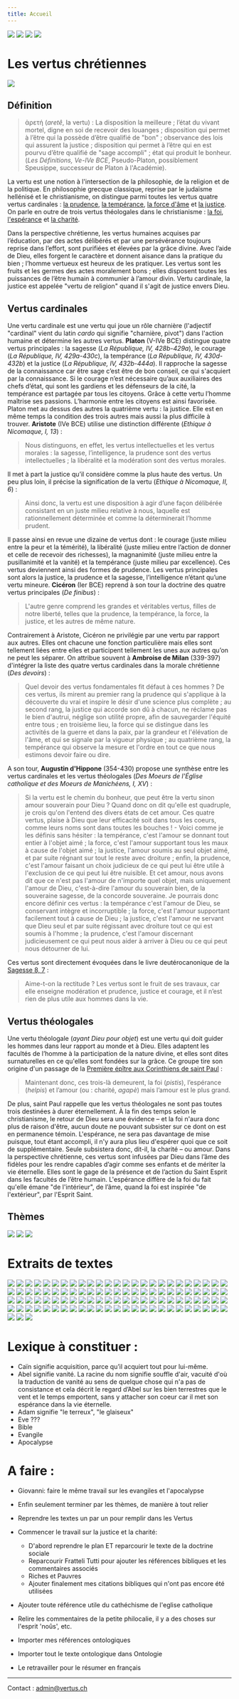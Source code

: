 ```yaml
---
title: Accueil
---
```


[<img src="/images/accueil.png">](/)
[<img src="/images/ancientestament.png">](/pages/ancientestament.html)
[<img src="/images/deuterocanoniques.png">](/pages/deuterocanoniques.html)
[<img src="/images/nouveautestament.png">](/pages/nouveautestament.html)

# Les vertus chrétiennes

[<img src="/images/charite.png">](/pages/presentation.html)

## Définition
>ἀρετή (*aretê*, la vertu) : La disposition la meilleure ; l’état du vivant mortel, digne en soi de recevoir des louanges ; disposition qui permet à l’être qui la possède d’être qualifié de "bon" ; observance des lois qui assurent la justice ; disposition qui permet à l’être qui en est pourvu d’être qualifié de "sage accompli" ; état qui produit le bonheur. (*Les Définitions, Ve-IVe BCE*, Pseudo-Platon, possiblement Speusippe, successeur de Platon à l'Académie).

La vertu est une notion à l'intersection de la philosophie, de la religion et de la politique. En philosophie grecque classique, reprise par le judaïsme hellénisé et le christianisme, on distingue parmi toutes les vertus quatre vertus cardinales : [la prudence](/pages/presentation.html#prudence), [la tempérance](/pages/presentation.html#temperance), [la force d'âme](/pages/presentation.html#force) et [la justice](/pages/presentation.html#justice). On parle en outre de trois vertus théologales dans le christianisme : [la foi](/pages/presentation.html#foi), [l'espérance](/pages/presentation.html#esperance) et [la charité](/pages/presentation.html#charite).

Dans la perspective chrétienne, les vertus humaines acquises par l’éducation, par des actes délibérés et par une persévérance toujours reprise dans l’effort, sont purifiées et élevées par la grâce divine. Avec l’aide de Dieu, elles forgent le caractère et donnent aisance dans la pratique du bien ; l’homme vertueux est heureux de les pratiquer. Les vertus sont les fruits et les germes des actes moralement bons ; elles disposent toutes les puissances de l’être humain à communier à l’amour divin. Vertu cardinale, la justice est appelée "vertu de religion" quand il s'agit de justice envers Dieu.

## Vertus cardinales
Une vertu cardinale est une vertu qui joue un rôle charnière (l'adjectif "cardinal" vient du latin *cardo* qui signifie "charnière, pivot") dans l'action humaine et détermine les autres vertus. **Platon** (V-IVe BCE) distingue quatre vertus principales : la sagesse (*La République, IV, 428b-429a*), le courage (*La République, IV, 429a-430c*), la tempérance (*La République, IV, 430d-432b*) et la justice (*La République, IV, 432b-444a*). Il rapproche la sagesse de la connaissance car être sage c’est être de bon conseil, ce qui s'acquiert par la connaissance. Si le courage n’est nécessaire qu’aux auxiliaires des chefs d’état, qui sont les gardiens et les défenseurs de la cité, la tempérance est partagée par tous les citoyens. Grâce à cette vertu l’homme maîtrise ses passions. L’harmonie entre les citoyens est ainsi favorisée. Platon met au dessus des autres la quatrième vertu : la justice. Elle est en même temps la condition des trois autres mais aussi la plus difficile à trouver. **Aristote** (IVe BCE) utilise une distinction différente (*Ethique à Nicomaque, I, 13*) :

>Nous distinguons, en effet, les vertus intellectuelles et les vertus morales : la sagesse, l’intelligence, la prudence sont des vertus intellectuelles ; la libéralité et la modération sont des vertus morales.

Il met à part la justice qu’il considère comme la plus haute des vertus. Un peu plus loin, il précise la signification de la vertu (*Ethique à Nicomaque, II, 6*) :

>Ainsi donc, la vertu est une disposition à agir d’une façon délibérée consistant en un juste milieu relative à nous, laquelle est rationnellement déterminée et comme la déterminerait l’homme prudent.

Il passe ainsi en revue une dizaine de vertus dont : le courage (juste milieu entre la peur et la témérité), la libéralité (juste milieu entre l’action de donner et celle de recevoir des richesses), la magnanimité (juste milieu entre la pusillanimité et la vanité) et la tempérance (juste milieu par excellence). Ces vertus deviennent ainsi des formes de prudence. Les vertus principales sont alors la justice, la prudence et la sagesse, l’intelligence n’étant qu’une vertu mineure. **Cicéron** (Ier BCE) reprend à son tour la doctrine des quatre vertus principales (*De finibus*) :

>L'autre genre comprend les grandes et véritables vertus, filles de notre liberté, telles que la prudence, la tempérance, la force, la justice, et les autres de même nature.

Contrairement à Aristote, Cicéron ne privilégie par une vertu par rapport aux autres. Elles ont chacune une fonction particulière mais elles sont tellement liées entre elles et participent tellement les unes aux autres qu’on ne peut les séparer. On attribue souvent à **Ambroise de Milan** (339-397) d'intégrer la liste des quatre vertus cardinales dans la morale chrétienne (*Des devoirs*) :

>Quel devoir des vertus fondamentales fit défaut à ces hommes ? De ces vertus, ils mirent au premier rang la prudence qui s'applique à la découverte du vrai et inspire le désir d'une science plus complète ; au second rang, la justice qui accorde son dû à chacun, ne réclame pas le bien d'autrui, néglige son utilité propre, afin de sauvegarder l'équité entre tous ; en troisième lieu, la force qui se distingue dans les activités de la guerre et dans la paix, par la grandeur et l'élévation de l'âme, et qui se signale par la vigueur physique ; au quatrième rang, la tempérance qui observe la mesure et l'ordre en tout ce que nous estimons devoir faire ou dire.

A son tour, **Augustin d'Hippone** (354-430) propose une synthèse entre les vertus cardinales et les vertus théologales (*Des Moeurs de l'Église catholique et des Moeurs de Manichéens, I, XV*) :
>Si la vertu est le chemin du bonheur, que peut être la vertu sinon amour souverain pour Dieu ? Quand donc on dit qu'elle est quadruple, je crois qu'on l'entend des divers états de cet amour. Ces quatre vertus, plaise à Dieu que leur efficacité soit dans tous les coeurs, comme leurs noms sont dans toutes les bouches ! - Voici comme je les définis sans hésiter : la tempérance, c'est l'amour se donnant tout entier à l'objet aimé ; la force, c'est l'amour supportant tous les maux à cause de l'objet aimé ; la justice, l'amour soumis au seul objet aimé, et par suite régnant sur tout le reste avec droiture ; enfin, la prudence, c'est l'amour faisant un choix judicieux de ce qui peut lui être utile à l'exclusion de ce qui peut lui être nuisible. Et cet amour, nous avons dit que ce n'est pas l'amour de n'importe quel objet, mais uniquement l'amour de Dieu, c'est-à-dire l'amour du souverain bien, de la souveraine sagesse, de la concorde souveraine. Je pourrais donc encore définir ces vertus : la tempérance c'est l'amour de Dieu, se conservant intègre et incorruptible ; la force, c'est l'amour supportant facilement tout à cause de Dieu ; la justice, c'est l'amour ne servant que Dieu seul et par suite régissant avec droiture tout ce qui est soumis à l'homme ; la prudence, c'est l'amour discernant judicieusement ce qui peut nous aider à arriver à Dieu ou ce qui peut nous détourner de lui.

Ces vertus sont directement évoquées dans le livre deutérocanonique de la [Sagesse 8, 7](/pages/deuterocanoniques.html#sagesse-8-2-16) :

>Aime-t-on la rectitude ? Les vertus sont le fruit de ses travaux, car elle enseigne modération et prudence, justice et courage, et il n’est rien de plus utile aux hommes dans la vie.


## Vertus théologales
Une vertu théologale (*ayant Dieu pour objet*) est une vertu qui doit guider les hommes dans leur rapport au monde et à Dieu. Elles adaptent les facultés de l’homme à la participation de la nature divine, et elles sont dites surnaturelles en ce qu'elles sont fondées sur la grâce. Ce groupe tire son origine d'un passage de la [Première épître aux Corinthiens de saint Paul](/pages/nouveautestament.html#1corinthiens-13-1-1) :

> Maintenant donc, ces trois-là demeurent, la foi (*pistis*), l’espérance (*helpis*) et l’amour (ou : charité, *agapè*) mais l’amour est le plus grand.

De plus, saint Paul rappelle que les vertus théologales ne sont pas toutes trois destinées à durer éternellement. À la fin des temps selon le christianisme, le retour de Dieu sera une évidence – et la foi n'aura donc plus de raison d'être, aucun doute ne pouvant subsister sur ce dont on est en permanence témoin. L'espérance, ne sera pas davantage de mise puisque, tout étant accompli, il n'y aura plus lieu d'espérer quoi que ce soit de supplémentaire. Seule subsistera donc, dit-il, la charité – ou amour. Dans la perspective chrétienne, ces vertus sont infusées par Dieu dans l’âme des fidèles pour les rendre capables d’agir comme ses enfants et de mériter la vie éternelle. Elles sont le gage de la présence et de l’action du Saint Esprit dans les facultés de l’être humain. L'espérance diffère de la foi du fait qu'elle émane "de l'intérieur", de l’âme, quand la foi est inspirée "de l'extérieur", par l'Esprit Saint.


## Thèmes
[<img src="/images/spiritualite.png">](/pages/spiritualite.html) [<img src="/images/histoireduchristianisme.png">](/pages/histoireduchristianisme.html) [<img src="/images/planbible.png">](/pages/planbible.html)


# Extraits de textes

[<img src="/images/nopicture_philo.png">](/references/gorgias.html "Gorgias")
[<img src="/images/aristote.png">](/references/aristote.html "Aristote")
[<img src="/images/philondalexandrie.png">](/references/philondalexandrie.html "Philon d'Alexandrie")
[<img src="/images/clementdalexandrie.png">](/references/clementdalexandrie.html "Clément d'Alexandrie")
[<img src="/images/origene.png">](/references/origene.html "Origène")
[<img src="/images/basiledecesaree.png">](/references/basiledecesaree.html "Basile de Césarée")
[<img src="/images/gregoiredenazianze.png">](/references/gregoiredenazianze.html "Grégoire de Nazianze")
[<img src="/images/macairedescete.png">](/references/macairedescete.html "Macaire de Sceté")
[<img src="/images/gregoiredenysse.png">](/references/gregoiredenysse.html "Grégoire de Nysse")
[<img src="/images/ambroisedemilan.png">](/references/ambroisedemilan.html "Ambroise de Milan")
[<img src="/images/evagrelepontique.png">](/references/evagrelepontique.html "Evagre le Pontique")
[<img src="/images/jeanchrysostome.png">](/references/jeanchrysostome.html "Jean Chrysostome")
[<img src="/images/augustindhippone.png">](/references/augustindhippone.html "Augustin d'Hippone")
[<img src="/images/marclermite.png">](/references/marclermite.html "Marc l'Ermite")
[<img src="/images/nopicture.png">](/references/basiledeseleucie.html "Basile de Séleucie")
[<img src="/images/diadoquedephotice.png">](/references/diadoquedephotice.html "Diadoque de Photicé")
[<img src="/images/barsanuphedegaza.png">](/references/barsanuphedegaza.html "Barsanuphe de Gaza")
[<img src="/images/jeanclimaque.png">](/references/jeanclimaque.html "Jean Climaque")
[<img src="/images/maximeleconfesseur.png">](/references/maximeleconfesseur.html "Maxime le Confesseur")
[<img src="/images/nopicture.png">](/references/hesychioshieros.html "Hésychios Hiéros")
[<img src="/images/isaacdeninive.png">](/references/isaacdeninive.html "Isaac de Ninive")
[<img src="/images/kamalashila.png">](/references/kamalashila.html "Kamalashila")
[<img src="/images/nopicture.png">](/references/philotheelesinaite.html "Philothée le Sinaïte")
[<img src="/images/symeonlenouveautheologien.png">](/references/symeonlenouveautheologien.html "Syméon le Nouveau Théologien")
[<img src="/images/nopicture.png">](/references/nicetasstethatos.html "Nicétas Stéthatos")
[<img src="/images/nopicture.png">](/references/elielecdicos.html "Elie l'Ecdicos")
[<img src="/images/hildegardedebingen.png">](/references/hildegardedebingen.html "Hildegarde de Bingen")
[<img src="/images/francoisdassise.png">](/references/francoisdassise.html "François d’Assise")
[<img src="/images/bonaventuredebagnoregio.png">](/references/bonaventuredebagnoregio.html "Bonaventure de Bagnoregio")
[<img src="/images/thomasdaquin.png">](/references/thomasdaquin.html "Thomas d'Aquin")
[<img src="/images/nopicture.png">](/references/nicephorelesolitaire.html "Nicéphore le Solitaire")
[<img src="/images/theoleptedephiladelphie.png">](/references/theoleptedephiladelphie.html "Théolepte de Philadelphie")
[<img src="/images/gregoirelesinaite.png">](/references/gregoirelesinaite.html "Grégoire le Sinaïte")
[<img src="/images/eckhartdehochheim.png">](/references/eckhartdehochheim.html "Eckhart de Hochheim")
[<img src="/images/gregoirepalamas.png">](/references/gregoirepalamas.html "Grégoire Palamas")
[<img src="/images/nopicture.png">](/references/callistexanthopoulos.html "Calliste Xanthopoulos")
[<img src="/images/nopicture.png">](/references/calliste2.html "Calliste II")
[<img src="/images/henrisuso.png">](/references/henrisuso.html "Henri Suso")
[<img src="/images/jeantauler.png">](/references/jeantauler.html "Jean Tauler")
[<img src="/images/catherinedesienne.png">](/references/catherinedesienne.html "Catherine de Sienne")
[<img src="/images/itshaqabravanel.png">](/references/itshaqabravanel.html "Itshaq Abravanel")
[<img src="/images/lanspergius.png">](/references/lanspergius.html "Lanspergius")
[<img src="/images/theresedavila.png">](/references/theresedavila.html "Thérèse d’Avila")
[<img src="/images/jeandelacroix.png">](/references/jeandelacroix.html "Jean de la Croix")
[<img src="/images/angelussilesius.png">](/references/angelussilesius.html "Angelus Silesius")
[<img src="/images/louismariegrigniondemontfort.png">](/references/louismariegrigniondemontfort.html "Louis-Marie Grignion de Montfort")
[<img src="/images/friedrichheinrichjacobi.png">](/references/friedrichheinrichjacobi.html "Friedrich Heinrich Jacobi")
[<img src="/images/nicodemelhagiorite.png">](/references/nicodemelhagiorite.html "Nicodème l'Hagiorite")
[<img src="/images/arthurschopenhauer.png">](/references/arthurschopenhauer.html "Arthur Schopenhauer")
[<img src="/images/fiodordostoievski.png">](/references/fiodordostoievski.html "Fiodor Dostoïevski")
[<img src="/images/nopicture.png">](/references/muhammadaminalkurdi.html "Muhammad Amîn al-Kurdî")
[<img src="/images/ernstmach.png">](/references/ernstmach.html "Ernst Mach")
[<img src="/images/williamjames.png">](/references/williamjames.html "William James")
[<img src="/images/friedrichnietzsche.png">](/references/friedrichnietzsche.html "Friedrich Nietzsche")
[<img src="/images/ambroisegardeil.png">](/references/ambroisegardeil.html "Ambroise Gardeil")
[<img src="/images/johnmctaggart.png">](/references/johnmctaggart.html "John McTaggart")
[<img src="/images/vassilykandinsky.png">](/references/vassilykandinsky.html "Vassily Kandinsky")
[<img src="/images/georgeedwardmoore.png">](/references/georgeedwardmoore.html "George Edward Moore")
[<img src="/images/carljung.png">](/references/carljung.html "Carl Jung")
[<img src="/images/alberteinstein.png">](/references/alberteinstein.html "Albert Einstein")
[<img src="/images/nielsbohr.png">](/references/nielsbohr.html "Niels Bohr")
[<img src="/images/reneguenon.png">](/references/reneguenon.html "René Guénon")
[<img src="/images/louisdebroglie.png">](/references/louisdebroglie.html "Louis de Broglie")
[<img src="/images/wolfgangpauli.png">](/references/wolfgangpauli.html "Wolfgang Pauli")
[<img src="/images/wernerheisenberg.png">](/references/wernerheisenberg.html "Werner Heisenberg")
[<img src="/images/eugenewigner.png">](/references/eugenewigner.html "Eugene Wigner")
[<img src="/images/alaindanielou.png">](/references/alaindanielou.html "Alain Daniélou")
[<img src="/images/frithjofschuon.png">](/references/frithjofschuon.html "Frithjof Schuon")
[<img src="/images/maxblack.png">](/references/maxblack.html "Max Black")
[<img src="/images/jeangouillard.png">](/references/jeangouillard.html "Jean Gouillard")
[<img src="/images/johnwheeler.png">](/references/johnwheeler.html "John Wheeler")
[<img src="/images/davidbohm.png">](/references/davidbohm.html "David Bohm")
[<img src="/images/richardfeynman.png">](/references/richardfeynman.html "Richard Feynman")
[<img src="/images/nopicture.png">](/references/henrydumery.html "Henry Duméry")
[<img src="/images/robertmisrahi.png">](/references/robertmisrahi.html "Robert Misrahi")
[<img src="/images/francoischenique.png">](/references/francoischenique.html "François Chenique")
[<img src="/images/noamchomsky.png">](/references/noamchomsky.html "Noam Chomsky")
[<img src="/images/henrystapp.png">](/references/henrystapp.html "Henry Stapp")
[<img src="/images/johnbell.png">](/references/johnbell.html "John Bell")
[<img src="/images/abnershimony.png">](/references/abnershimony.html "Abner Shimony")
[<img src="/images/hugheverett.png">](/references/hugheverett.html "Hugh Everett")
[<img src="/images/jeanborella.png">](/references/jeanborella.html "Jean Borella")
[<img src="/images/rogerpenrose.png">](/references/rogerpenrose.html "Roger Penrose")
[<img src="/images/philippesellier.png">](/references/philippesellier.html "Philippe Sellier")
[<img src="/images/yakiraharonov.png">](/references/yakiraharonov.html "Yakir Aharonov")
[<img src="/images/michaelnauenberg.png">](/references/michaelnauenberg.html "Michael Nauenberg")
[<img src="/images/basilhiley.png">](/references/basilhiley.html "Basil Hiley")
[<img src="/images/giancarloghirardi.png">](/references/giancarloghirardi.html "Giancarlo Ghirardi")
[<img src="/images/papefrancois.png">](/references/papefrancois.html "Pape François")
[<img src="/images/arthurfine.png">](/references/arthurfine.html "Arthur Fine")
[<img src="/images/jamescushing.png">](/references/jamescushing.html "James Cushing")
[<img src="/images/vladimirbiaggi.png">](/references/vladimirbiaggi.html "Vladimir Biaggi")
[<img src="/images/jacksarfatti.png">](/references/jacksarfatti.html "Jack Sarfatti")
[<img src="/images/davidmiller.png">](/references/davidmiller.html "David Miller")
[<img src="/images/arthurreber.png">](/references/arthurreber.html "Arthur Reber")
[<img src="/images/brandoncarter.png">](/references/brandoncarter.html "Brandon Carter")
[<img src="/images/stephenhawking.png">](/references/stephenhawking.html "Stephen Hawking")
[<img src="/images/mariehelenecongourdeau.png">](/references/mariehelenecongourdeau.html "Marie-Hélène Congourdeau")
[<img src="/images/danielmaurin.png">](/references/danielmaurin.html "Daniel Maurin")
[<img src="/images/alaindelibera.png">](/references/alaindelibera.html "Alain de Libera")
[<img src="/images/jeanyvesleloup.png">](/references/jeanyvesleloup.html "Jean-Yves Leloup")
[<img src="/images/peterharvey.png">](/references/peterharvey.html "Peter Harvey")
[<img src="/images/giovannipolito.png">](/references/giovannipolito.html "Giovanni Polito")


# Lexique à constituer :
- Caïn signifie acquisition, parce qu’il acquiert tout pour lui-même.
- Abel signifie vanité. La racine du nom signifie souffle d'air, vacuité d'où la traduction de vanité au sens de quelque chose qui n'a pas de consistance et cela décrit le regard d’Abel sur les bien terrestres que le vent et le temps emportent, sans y attacher son coeur car il met son espérance dans la vie éternelle.
- Adam signifie "le terreux", "le glaiseux"
- Eve ???
- Bible
- Evangile
- Apocalypse

# A faire :

- Giovanni:  faire le même travail sur les evangiles et l'apocalypse
- Enfin seulement terminer par les thèmes, de manière à tout relier

- Reprendre les textes un par un pour remplir dans les Vertus
- Commencer le travail sur la justice et la charité:
	- D'abord reprendre le plan ET reparcourir le texte de la doctrine sociale
	- Reparcourir Fratteli Tutti pour ajouter les références bibliques et les commentaires associés
	- Riches et Pauvres
	- Ajouter finalement mes citations bibliques qui n'ont pas encore été utilisées
- Ajouter toute référence utile du cathéchisme de l'eglise catholique
- Relire les commentaires de la petite philocalie, il y a des choses sur l'esprit 'noûs', etc.

- Importer mes références ontologiques
- Importer tout le texte ontologique dans Ontologie
- Le retravailler pour le résumer en français

----
Contact : admin@vertus.ch